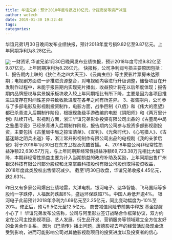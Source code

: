 ```yaml
---
title: 华谊兄弟：预计2018年度亏损近10亿元，计提商誉等资产减值
author: wetech
date: 2019-01-30 19:22:48
tags: 
categories: 
---
```

华谊兄弟1月30日晚间发布业绩快报，预计2018年度亏损9.82亿至9.87亿元。上年同期净利为8.28亿元。
<!-- more -->
<img align="center" border="0" src="https://imgcdn.yicai.com/uppics/images/2019/01/dfa7a4504a60e944c34479061776031d.jpg" />
一财资讯
华谊兄弟1月30日晚间发布业绩快报，预计2018年度亏损9.82亿至9.87亿元。上年同期净利为8.28亿元。
快报称，公司净利润亏损主要原因包括：
1、报告期内上映的《狄仁杰之四大天王》、《云南虫谷》等主要影片票房未达预期；电视剧方面进一步推进资源整合，对电视剧内容进行升级调整，储备项目在开发制作过程中，未能于报告期内实现完片播出，收益预计将在以后年度体现；报告期内品牌授权与实景娱乐板块收入较上年同期相比有所下降，主要是因为各项目推进进度存在时间性差异导致收款进度在各年之间有所差异。
3、报告期内，公司参与了多部电影及影视剧投资制作，电影方面，战争巨制《八佰》和《伟大的愿望》都已杀青进入后期制作阶段，根据现象级手游改编的电影《阴阳师》和《两万里计划》陆续开机。影视剧方面，浙江华谊兄弟影业投资有限公司出品的《古董局中局之鉴墨寻瓷》已经杀青进入后期制作阶段，报告期内公司参与投资多部影视剧投资，主要包括《古董局中局之掠宝清单》、《宣判》、《光荣时代》、《心宅猎人》、《古墓迷踪之阴兵出道》等，浙江常升影视制作有限公司出品的电视剧《我的亲爹后爸》将于2019年1月30日在东方卫视及优酷首播。
4、2018年度公司非经常性损益净额22,630.57万元，与上年同期非经常性损益净额69,723.38万元相比大幅下降，本期非经常性损益主要为计入当期损益的政府补助及奖励，上年同期出售广州银汉科技有限公司部分股权和北京掌趣科技股份有限公司股份取得投资收益，2018年度此类股权出售情况减少。
截至1月30日收盘，华谊兄弟收报4.45亿元，跌2.63%。
 
 
昨日又有多家公司爆出业绩地雷，大洋电机、银河电子、达华智能、飞马国际等多股均一字跌停，人福医药跌超6%，盛运环保跌超7%。中国人寿低开逾4%。
银河电子此前预计2018年净利为1.69亿元至2.25亿元，同比变动幅度为-10%至20%。修正后，预亏9.5亿元至12.5亿元。
商誉减值风险节前集中释放 基金提醒小心了！
华谊兄弟发布公告称，公司与阿里影业签订战略合作框架协议，双方约定在公司主控影视项目、艺人发展、衍生品开发、营销服务等领域建立全方位友好的业务合作关系。
因为《巴清传》播出问题，唐德影视去年的经营活动及现金流受到影响，进而可能影响公司对其他影视剧项目的投资进度以及投资者的信心
